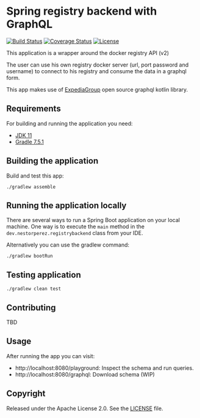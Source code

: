 # Spring registry backend with GraphQL

[![Build Status](https://travis-ci.org/codecentric/springboot-sample-app.svg?branch=master)](https://travis-ci.org/codecentric/springboot-sample-app)
[![Coverage Status](https://coveralls.io/repos/github/codecentric/springboot-sample-app/badge.svg?branch=master)](https://coveralls.io/github/codecentric/springboot-sample-app?branch=master)
[![License](http://img.shields.io/:license-apache-blue.svg)](http://www.apache.org/licenses/LICENSE-2.0.html)

This application is a wrapper around the docker registry API (v2)

The user can use his own registry docker server (url, port password and username) to connect to his registry and consume the data in a graphql form.

This app makes use of [ExpediaGroup](https://github.com/ExpediaGroup/graphql-kotlin) open source graphql kotlin library.

## Requirements

For building and running the application you need:

- [JDK 11](https://www.azul.com/downloads/?version=java-11-lts&package=jdk)
- [Gradle 7.5.1](https://gradle.org/releases/)

## Building the application
 Build and test this app:
```shell
./gradlew assemble
```

## Running the application locally

There are several ways to run a Spring Boot application on your local machine. One way is to execute the `main` method in the `dev.nestorperez.registrybackend` class from your IDE.

Alternatively you can use the gradlew command:

```shell
./gradlew bootRun
```

## Testing application
```shell
./gradlew clean test
```

## Contributing
TBD

## Usage
After running the app you can visit:

* http://localhost:8080/playground: Inspect the schema and run queries.
* http://localhost:8080/graphql: Download schema (WIP)


## Copyright

Released under the Apache License 2.0. See the [LICENSE](https://github.com/codecentric/springboot-sample-app/blob/master/LICENSE) file.